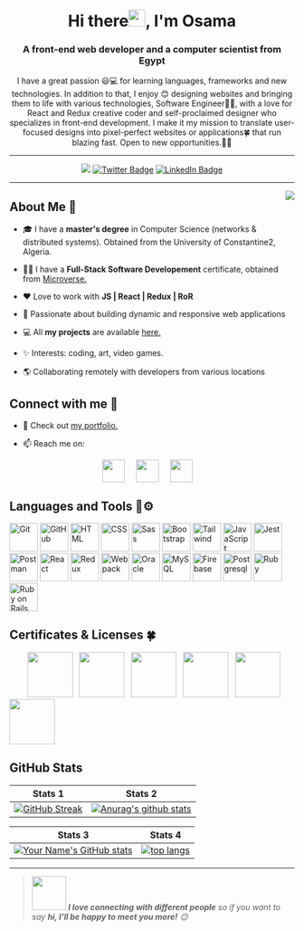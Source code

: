 <h1 align="center"> Hi there<img src="https://media.giphy.com/media/hvRJCLFzcasrR4ia7z/giphy.gif" width="30px">, I'm Osama</h1>
<h3 align="center">A front-end web developer and a computer scientist from Egypt</h3>

<p align="center">I have a great passion 😃💻 for learning languages, frameworks and new technologies. In addition to that, I enjoy 😊 designing websites and bringing them to life with various technologies, Software Engineer👩‍💻, with a love for React and Redux creative coder and self-proclaimed designer who specializes in front-end development. I make it my mission to translate user-focused designs into pixel-perfect websites or applications🍀 that run blazing fast. Open to new opportunities.🚀💯</p>

---

<div align="center">
 
![](https://komarev.com/ghpvc/?username=osamaashraf6&label=VIEWS)
[![Twitter Badge](https://img.shields.io/badge/Twitter-Profile-informational?style=flat&logo=twitter&logoColor=white&color=1CA2F1)](https://twitter.com/OsamaAshraf578?t=l75KjrhQgK4h-vSPfgk1gA&s=08)
[![LinkedIn Badge](https://img.shields.io/badge/LinkedIn-Profile-informational?style=flat&logo=linkedin&logoColor=white&color=0D76A8)](https://www.linkedin.com/in/osama-salem-2a046b203)
  
</div>

---

<img align="right" src="https://media2.giphy.com/media/L1R1tvI9svkIWwpVYr/giphy.gif?cid=790b76112be03f92de5e356ca9c83066f76d54710feb3b75&rid=giphy.gif&ct=g">

## About Me 🚀

- 🎓 I have a **master's degree** in Computer Science (networks & distributed systems). Obtained from the University of Constantine2, Algeria.

- 👩‍💻 I have a **Full-Stack Software Developement** certificate, obtained from [Microverse.](https://github.com/microverseinc)

- ❤️ Love to work with **JS | React | Redux | RoR**

- 🌱 Passionate about building dynamic and responsive web applications

- 💻 All **my projects** are available [here.](https://github.com/osamaashraf6?tab=repositories)

- ✨ Interests: coding, art, video games.

- 🌎 Collaborating remotely with developers from various locations

## Connect with me 🤝

- 🚀 Check out [my portfolio.](https://osamaashraf6.github.io/portfolio/)

- 📫 Reach me on:

<p align="center">
<a  href="https://twitter.com/OsamaAshraf578"  target="_blank">
<img  align="center"  src="https://img.icons8.com/doodle/2x/twitter.png" height="40"  width="40"  /></a>
&#8287;&#8287;&#8287;
<a  href="https://www.linkedin.com/in/osamaashraf6/?lipi=urn%3Ali%3Apage%3Ad_flagship3_feed%3BCWr0%2BvDiTOWKD0ZE3UXnuA%3D%3D"  target="_blank">
<img  align="center"  src="https://img.icons8.com/doodle/2x/linkedin.png" height="40"  width="40"  /></a>
&#8287;&#8287;&#8287;
<a href="mailto:osamaashraf668@gmail.com" target="_blank">
<img  align="center"  src="https://img.icons8.com/doodle/2x/gmail.png"  height="40"  width="40"  /></a> 
&#8287;&#8287;&#8287;
</p>




<h2 align="left">Languages and Tools 💼⚙️</h2>
<p align="left">
<div>
	<img height="50" src="https://user-images.githubusercontent.com/25181517/117364277-fc4eb280-aebd-11eb-8769-a3583c6a2037.png" alt="Git" title="Git" />
	<img height="50" src="https://user-images.githubusercontent.com/25181517/117364276-fc4eb280-aebd-11eb-92ba-8a6ef74b7313.png" alt="GitHub" title="GitHub" />
	<img height="50" src="https://user-images.githubusercontent.com/25181517/117447535-f00a3a00-af3d-11eb-89bf-45aaf56dbaf1.png" alt="HTML" title="HTML" />
	<img height="50" src="https://user-images.githubusercontent.com/25181517/117447663-0fa16280-af3e-11eb-8677-bcf8e4f8e298.png" alt="CSS" title="CSS" />
	<img height="50" src="https://github.com/get-icon/geticon/raw/master/icons/sass.svg" alt="Sass" title="Sass" />
	<img height="50" src="https://user-images.githubusercontent.com/25181517/121402101-c89df700-c959-11eb-8b4a-bbadf9e84b30.png" alt="Bootstrap" title="Bootstrap" />
	<img height="50" src="https://raw.githubusercontent.com/michaelkolesidis/tech-icons/3f4f5fbef9a8e5dae8dc9cab983472a9222993b9/icons/tailwindcss/tailwindcss-plain.svg" alt="Tailwind" title="Tailwind" />
	<img height="50" src="https://user-images.githubusercontent.com/25181517/117447155-6a868a00-af3d-11eb-9cfe-245df15c9f3f.png" alt="JavaScript" title="JavaScript" />
	<img height="50" src="https://github.com/get-icon/geticon/raw/master/icons/jest.svg" alt="Jest" title="Jest" />
	<img height="50" src="https://user-images.githubusercontent.com/25181517/121302453-01a67f00-c8fa-11eb-8c86-2ee00734c9a8.png" alt="Postman" title="Postman" />
	<img height="50" src="https://github.com/get-icon/geticon/raw/master/icons/react.svg" alt="React" title="React" />
	<img height="50" src="https://github.com/get-icon/geticon/raw/master/icons/redux.svg" alt="Redux" title="Redux" />
	<img height="50" src="https://github.com/get-icon/geticon/raw/master/icons/webpack.svg" alt="Webpack" title="Webpack" />
	<img height="50" src="https://user-images.githubusercontent.com/25181517/117208736-bdedc080-adf5-11eb-912f-61c7d43705f6.png" alt="Oracle" title="Oracle" />
	<img height="50" src="https://github.com/get-icon/geticon/raw/master/icons/mysql.svg" alt="MySQL" title="MySQL" />
	<img height="50" src="https://github.com/get-icon/geticon/raw/master/icons/firebase.svg" alt="Firebase" title="Firebase" />
	<img height="50" src="https://github.com/get-icon/geticon/raw/master/icons/postgresql.svg" alt="Postgresql" title="Postgresql" />
	<img height="50" src="https://user-images.githubusercontent.com/25181517/192603745-7d34df9e-7756-4756-a539-6a61badf7a80.png" alt="Ruby" title="Ruby" />
	<img height="50" src="https://user-images.githubusercontent.com/25181517/192603748-3ac17112-3653-4257-80da-a57334b11411.png" alt="Ruby on Rails" title="Ruby on Rails" />
</div>
</p>

<h2 align="left">Certificates & Licenses 🍀</h2>
<p align="left">
  &nbsp; &nbsp; &nbsp; &nbsp; <a href="https://www.credential.net/a4e97cb8-cbf4-4e53-beb3-7882f6e8947e#gs.xs1jdm" target="blank"><img src="./images/html-css-badge.png" width="80"></a> &nbsp; <a href="https://www.credential.net/541a98e8-077e-4012-99a1-4064e1f899ce#gs.1jpmti" target="blank"><img src="./images/js-badge.png" width="80"></a> &nbsp; <a href="https://www.credential.net/acfff22f-8454-49f9-94cc-412a45474831#gs.6nv43p" target="blank"><img src="./images/react-badge.png" width="80"></a> &nbsp; <a href="https://www.credential.net/e5eb4ffb-dd1c-4e11-806e-4471b975eb3e#gs.8ndmnv" target="blank"><img src="./images/ruby-badge.png" width="80"></a> &nbsp; <a href="https://www.credential.net/523addae-8430-4be1-b42b-e96bddd8f3cd#gs.do1qdt" target="blank"><img src="./images/ror-badge.png" width="80"></a> &nbsp; <a href="https://www.credential.net/ead19171-5e17-4ca0-b87a-44e502f92274#gs.f8u1wp" target="blank"><img src="./images/web-dev-badge.png" width="80"></a>
</p>

<h2 align ="left">GitHub Stats</h2>

| Stats 1 | Stats 2| 
| --- | --- |
|   [![GitHub Streak](https://github-readme-streak-stats.herokuapp.com/?user=osamaashraf6)](https://git.io/streak-stats)  |   [![Anurag's github stats](https://github-readme-stats.vercel.app/api?username=osamaashraf6&show_icons=true&theme=radical)](https://github.com/anuraghazra/github-readme-stats)|


| Stats 3 | Stats 4| 
| --- | --- |
|  [![Your Name's GitHub stats](https://github-readme-stats.vercel.app/api?username=osamaashraf6)](https://github.com/anuraghazra/github-readme-stats)   |   [![top langs](https://github-readme-stats.vercel.app/api/top-langs/?username=osamaashraf6&layout=compact)](https://github.com/osamaashraf6)   |

<hr>


> <img src="https://media.giphy.com/media/LnQjpWaON8nhr21vNW/giphy.gif" width="60"> <em><b>I love connecting with different people</b> so if you want to say <b>hi, I'll be happy to meet you more!</b> 😊 </em>
